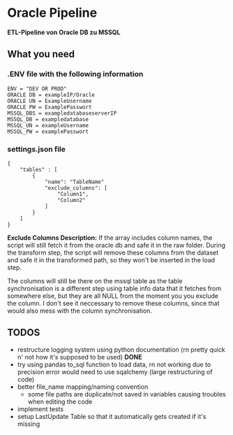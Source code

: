 # Oracle Pipeline 

**ETL-Pipeline von Oracle DB zu MSSQL**

## What you need
### .ENV file with the following information
    ENV = "DEV OR PROD"
    ORACLE DB = exampleIP/Oracle
    ORACLE UN = ExampleUsername
    ORACLE PW = ExamplePasswort
    MSSQL_DBS = exampledatabaseserverIP
    MSSQL_DB = exampledatabase
    MSSQL_UN = exampleUsername
    MSSQL_PW = examplePasswort 



### settings.json file
    {
        "tables" : [
            {
                "name": "TableName"
                "exclude_columns": [
                    "Column1",
                    "Column2"
                ]
            }
        ]
    }


**Exclude Columns Description:** If the array includes column names, the script will still fetch it from the oracle db and safe it in the raw folder. During the transform step, the script will remove these columns from the dataset and safe it in the transformed path, so they won't be inserted in the load step. 

The columns will still be there on the mssql table as the table synchronisation is a different step using table info data that it fetches from somewhere else, but they are all NULL from the moment you you exclude the column. I don't see it neccessary to remove these columns, since that would also mess with the column synchronisation.  




## TODOS
- restructure logging system using python documentation (rn pretty quick n' not how it's supposed to be used) **DONE**
- try using pandas to_sql function to load data, rn not working due to   precision error would need to use sqalchemy (large restructuring of code) 
- better file_name mapping/naming convention 
    - some file paths are duplicate/not saved in variables causing troubles when editing the code
- implement tests
- setup LastUpdate Table so that it automatically gets created if it's missing 